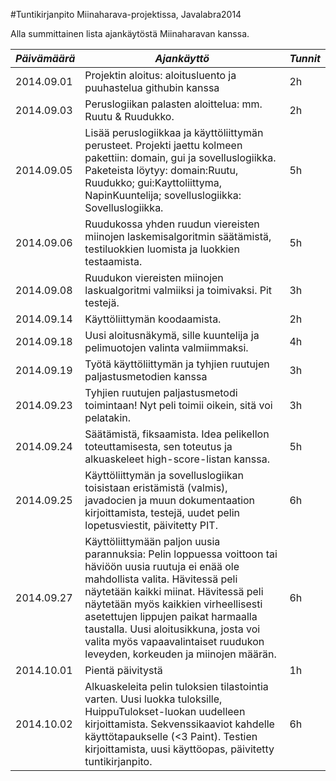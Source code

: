 #Tuntikirjanpito Miinaharava-projektissa, Javalabra2014

Alla summittainen lista ajankäytöstä Miinaharavan kanssa.

|*Päivämäärä*|*Ajankäyttö*|*Tunnit*|
|------------|------------|--------|
|2014.09.01 | Projektin aloitus: aloitusluento ja puuhastelua githubin kanssa | 2h
|2014.09.03 | Peruslogiikan palasten aloittelua: mm. Ruutu & Ruudukko. | 2h
|2014.09.05 | Lisää peruslogiikkaa ja käyttöliittymän perusteet. Projekti jaettu kolmeen pakettiin: domain, gui ja sovelluslogiikka. Paketeista löytyy: domain:Ruutu, Ruudukko; gui:Kayttoliittyma, NapinKuuntelija; sovelluslogiikka: Sovelluslogiikka. | 5h
|2014.09.06 | Ruudukossa yhden ruudun viereisten miinojen laskemisalgoritmin säätämistä, testiluokkien luomista ja luokkien testaamista. | 5h
|2014.09.08 | Ruudukon viereisten miinojen laskualgoritmi valmiiksi ja toimivaksi. Pit testejä. | 3h
|2014.09.14 | Käyttöliittymän koodaamista. | 2h
|2014.09.18 | Uusi aloitusnäkymä, sille kuuntelija ja pelimuotojen valinta valmiimmaksi. | 4h
|2014.09.19 | Työtä käyttöliittymän ja tyhjien ruutujen paljastusmetodien kanssa | 3h
|2014.09.23 | Tyhjien ruutujen paljastusmetodi toimintaan! Nyt peli toimii oikein, sitä voi pelatakin. | 3h
|2014.09.24 | Säätämistä, fiksaamista. Idea pelikellon toteuttamisesta, sen toteutus ja alkuaskeleet high-score-listan kanssa. | 5h
|2014.09.25| Käyttöliittymän ja sovelluslogiikan toisistaan eristämistä (valmis), javadocien ja muun dokumentaation kirjoittamista, testejä, uudet pelin lopetusviestit, päivitetty PIT. | 6h
|2014.09.27| Käyttöliittymään paljon uusia parannuksia: Pelin loppuessa voittoon tai häviöön uusia ruutuja ei enää ole mahdollista valita. Hävitessä peli näytetään kaikki miinat. Hävitessä peli näytetään myös kaikkien virheellisesti asetettujen lippujen paikat harmaalla taustalla. Uusi aloitusikkuna, josta voi valita myös vapaavalintaiset ruudukon leveyden, korkeuden ja miinojen määrän.| 6h
|2014.10.01| Pientä päivitystä | 1h
|2014.10.02| Alkuaskeleita pelin tuloksien tilastointia varten. Uusi luokka tuloksille, HuippuTulokset-luokan uudelleen kirjoittamista. Sekvenssikaaviot kahdelle käyttötapaukselle (<3 Paint). Testien kirjoittamista, uusi käyttöopas, päivitetty tuntikirjanpito.|  6h

